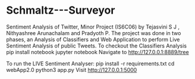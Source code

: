 # Schmaltz---Surveyor
Sentiment Analysis of Twitter, Minor Project (IS6C06) by Tejasvini S J , Nithyashree Arunachalam and Pradyoth P. The project was done in two phases, an Analysis of Classifiers and Web Application to perform Live Sentiment Analysis of public Tweets.
To checkout the Classifiers Analysis
pip install notebook
jupyter notebook
Navigate to http://127.0.0.1:8889/tree

To run the LIVE Sentiment Analyser:
pip install -r requirements.txt
cd webApp2.0
python3 app.py
Visit http://127.0.0.1:5000
